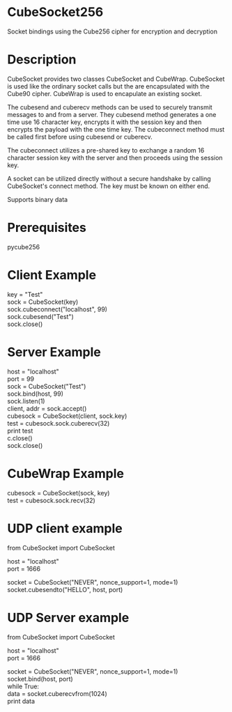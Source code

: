 # CubeSocket256
Socket bindings using the Cube256 cipher for encryption and decryption

# Description
CubeSocket provides two classes CubeSocket and CubeWrap.  CubeSocket is used like the ordinary socket calls but the are encapsulated with the Cube90 cipher.  CubeWrap is used to encapulate an existing socket.

The cubesend and cuberecv methods can be used to securely transmit messages to and from a server.  They cubesend method generates a one time use 16 character key, encrypts it with the session key and then encrypts the payload with the one time key.  The cubeconnect method must be called first before using cubesend or cuberecv.

The cubeconnect utilizes a pre-shared key to exchange a random 16 character session key with the server and then proceeds using the session key.

A socket can be utilized directly without a secure handshake by calling CubeSocket's connect method.  The key must be known on either end.

Supports binary data

# Prerequisites
pycube256

# Client Example

key = "Test"  
sock = CubeSocket(key)  
sock.cubeconnect("localhost", 99)  
sock.cubesend("Test")  
sock.close()  

# Server Example

host = "localhost"  
port = 99  
sock = CubeSocket("Test")  
sock.bind(host, 99)  
sock.listen(1)  
client, addr = sock.accept()  
cubesock = CubeSocket(client, sock.key)  
test = cubesock.sock.cuberecv(32)  
print test  
c.close()  
sock.close()  

# CubeWrap Example

cubesock = CubeSocket(sock, key)  
test = cubesock.sock.recv(32)  

# UDP client example

from CubeSocket import CubeSocket  

host = "localhost"  
port = 1666  

socket = CubeSocket("NEVER", nonce_support=1,  mode=1)  
socket.cubesendto("HELLO", host, port)  

# UDP Server example

from CubeSocket import CubeSocket

host = "localhost"  
port = 1666  

socket = CubeSocket("NEVER", nonce_support=1, mode=1)  
socket.bind(host, port)  
while True:  
    data = socket.cuberecvfrom(1024)  
    print data  
